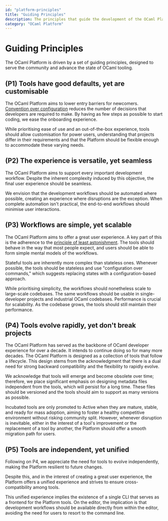 ```yaml
---
id: "platform-principles"
title: "Guiding Principles"
description: The principles that guide the development of the OCaml Platform.
category: "OCaml Platform"
---
```


# Guiding Principles

The OCaml Platform is driven by a set of guiding principles, designed to serve
the community and advance the state of OCaml tooling.

## (P1) Tools have good defaults, yet are customisable

The OCaml Platform aims to lower entry barriers for newcomers.
[Convention over configuration](https://en.wikipedia.org/wiki/Convention_over_configuration)
reduces the number of decisions that developers are required to make. By having
as few steps as possible to start coding, we ease the onboarding experience.

While prioritising ease of use and an out-of-the-box experience, tools should
allow customisation for power users, understanding that projects differ in their
requirements and that the Platform should be flexible enough to accommodate
these varying needs.

## (P2) The experience is versatile, yet seamless

The OCaml Platform aims to support every important development workflow. Despite
the inherent complexity induced by this objective, the final user experience
should be seamless.

We envision that the development workflows should be automated where possible,
creating an experience where disruptions are the exception. When complete
automation isn't practical, the end-to-end workflows should minimise user
interactions.

## (P3) Workflows are simple, yet scalable

The OCaml Platform aims to offer a great user experience. A key part of this is
the adherence to the
[principle of least astonishment](https://en.wikipedia.org/wiki/Principle_of_least_astonishment).
The tools should behave in the way that most people expect, and users should be
able to form simple mental models of the workflows.

Stateful tools are inherently more complex than stateless ones. Whenever
possible, the tools should be stateless and use "configuration over commands,"
which suggests replacing states with a configuration-based approach.

While prioritising simplicity, the workflows should nonetheless scale to
large-scale codebases. The same workflows should be usable in single-developer
projects and industrial OCaml codebases. Performance is crucial for
scalability. As the codebase grows, the tools should still maintain their
performance.

## (P4) Tools evolve rapidly, yet don't break projects

The OCaml Platform has served as the backbone of OCaml developer experience for
over a decade. It intends to continue doing so for many more decades. The
OCaml Platform is designed as a collection of tools that follow a lifecycle.
This design stems from the acknowledgment that there is a dual need for strong
backward compatibility and the flexibility to rapidly evolve.

We acknowledge that tools will emerge and become obsolete over time;
therefore, we place significant emphasis on designing metadata files independent
from the tools, which will persist for a long time. These files should be
versioned and the tools should aim to support as many versions as possible.

Incubated tools are only promoted to Active when they are mature, stable, and
ready for mass adoption, aiming to foster a healthy competitive environment
without risking community split. However, whenever disruption is inevitable,
either in the interest of a tool's improvement or the replacement of a
tool by another, the Platform should offer a smooth migration path for users.

## (P5) Tools are independent, yet unified

Following on P4, we appreciate the need for tools to evolve independently,
making the Platform resilient to future changes.

Despite this, and in the interest of creating a great user experience, the
Platform offers a unified experience and strives to ensure cross-compatibility
among tools.

This unified experience implies the existence of a single CLI that serves as a
frontend for the Platform tools. On the editor, the implication is that
development workflows should be available directly from within the editor,
avoiding the need for users to resort to the command line.
